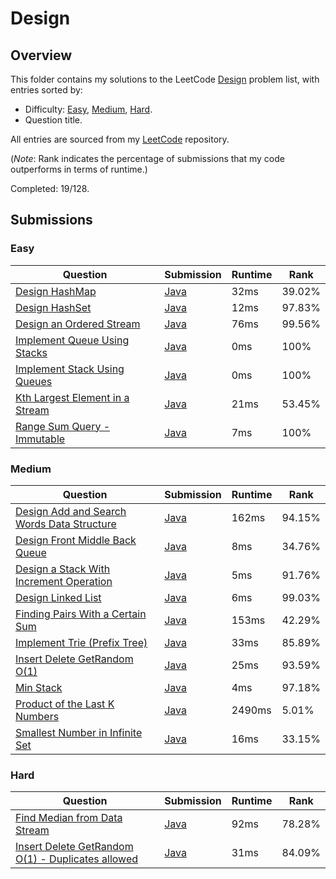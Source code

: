 # Design

## Overview
This folder contains my solutions to the LeetCode [Design](https://leetcode.com/problem-list/design/) problem list,
with entries sorted by:
- Difficulty: [Easy](#easy), [Medium](#medium), [Hard](#hard).
- Question title.

All entries are sourced from my [LeetCode](https://github.com/shumarb/leetcode) repository.

(*Note*: Rank indicates the percentage of submissions that my code outperforms in terms of runtime.)

Completed: 19/128.

## Submissions
### Easy
| Question                                                                                                      | Submission                                                                                       | Runtime | Rank   |
|---------------------------------------------------------------------------------------------------------------|--------------------------------------------------------------------------------------------------|---------|--------|
| [Design HashMap](https://leetcode.com/problems/design-hashmap/description/)                                   | [Java](https://github.com/shumarb/leetcode/blob/main/submissions/MyHashMap.java)                 | 32ms    | 39.02% |
| [Design HashSet](https://leetcode.com/problems/design-hashset/description/)                                   | [Java](https://github.com/shumarb/leetcode/blob/main/submissions/MyHashSet.java)                 | 12ms    | 97.83% |
| [Design an Ordered Stream](https://leetcode.com/problems/design-an-ordered-stream/description/)               | [Java](https://github.com/shumarb/leetcode/blob/main/submissions/OrderedStream.java)             | 76ms    | 99.56% |
| [Implement Queue Using Stacks](https://leetcode.com/problems/implement-queue-using-stacks/description/)       | [Java](https://github.com/shumarb/leetcode/blob/main/submissions/ImplementQueueUsingStacks.java) | 0ms     | 100%   |
| [Implement Stack Using Queues](https://leetcode.com/problems/implement-stack-using-queues/description/)       | [Java](https://github.com/shumarb/leetcode/blob/main/submissions/ImplementStackUsingQueues.java) | 0ms     | 100%   |
| [Kth Largest Element in a Stream](https://leetcode.com/problems/kth-largest-element-in-a-stream/description/) | [Java](https://github.com/shumarb/leetcode/blob/main/submissions/KthLargest.java)                | 21ms    | 53.45% |
| [Range Sum Query - Immutable](https://leetcode.com/problems/range-sum-query-immutable/description/)           | [Java](https://github.com/shumarb/leetcode/blob/main/submissions/NumArray.java)                  | 7ms     | 100%   |

### Medium
| Question                                                                                                                            | Submission                                                                                                  | Runtime | Rank   |
|-------------------------------------------------------------------------------------------------------------------------------------|-------------------------------------------------------------------------------------------------------------|---------|--------|
| [Design Add and Search Words Data Structure](https://leetcode.com/problems/design-add-and-search-words-data-structure/description/) | [Java](https://github.com/shumarb/leetcode/blob/main/submissions/DesignAddAndSearchWordsDataStructure.java) | 162ms   | 94.15% |
| [Design Front Middle Back Queue](https://leetcode.com/problems/design-front-middle-back-queue/description/)                         | [Java](https://github.com/shumarb/leetcode/blob/main/submissions/FrontMiddleBackQueue.java)                 | 8ms     | 34.76% |
| [Design a Stack With Increment Operation](https://leetcode.com/problems/design-a-stack-with-increment-operation/description/)       | [Java](https://github.com/shumarb/leetcode/blob/main/submissions/CustomStack.java)                          | 5ms     | 91.76% |
| [Design Linked List](https://leetcode.com/problems/design-linked-list/description/)                                                 | [Java](https://github.com/shumarb/leetcode/blob/main/submissions/MyLinkedList.java)                         | 6ms     | 99.03% |
| [Finding Pairs With a Certain Sum](https://leetcode.com/problems/finding-pairs-with-a-certain-sum/description/)                     | [Java](https://github.com/shumarb/leetcode/blob/main/submissions/FindSumPairs.java)                         | 153ms   | 42.29% |
| [Implement Trie (Prefix Tree)](https://leetcode.com/problems/implement-trie-prefix-tree/description/)                               | [Java](https://github.com/shumarb/leetcode/blob/main/submissions/Trie.java)                                 | 33ms    | 85.89% | 
| [Insert Delete GetRandom O(1)](https://leetcode.com/problems/insert-delete-getrandom-o1/description/)                               | [Java](https://github.com/shumarb/leetcode/blob/main/submissions/RandomizedSet.java)                        | 25ms    | 93.59% |
| [Min Stack](https://leetcode.com/problems/min-stack/description/)                                                                   | [Java](https://github.com/shumarb/leetcode/blob/main/submissions/MinStack.java)                             | 4ms     | 97.18% |
| [Product of the Last K Numbers](https://leetcode.com/problems/product-of-the-last-k-numbers/description/)                           | [Java](https://github.com/shumarb/leetcode/blob/main/submissions/ProductOfNumbers.java)                     | 2490ms  | 5.01%  |
| [Smallest Number in Infinite Set](https://leetcode.com/problems/smallest-number-in-infinite-set/description/)                       | [Java](https://github.com/shumarb/leetcode/blob/main/submissions/SmallestInfiniteSet.java)                  | 16ms    | 33.15% |

### Hard
| Question                                                                                                                                      | Submission                                                                                  | Runtime | Rank   |
|-----------------------------------------------------------------------------------------------------------------------------------------------|---------------------------------------------------------------------------------------------|---------|--------|
| [Find Median from Data Stream](https://leetcode.com/problems/find-median-from-data-stream/description/)                                       | [Java](https://github.com/shumarb/leetcode/blob/main/submissions/MedianFinder.java)         | 92ms    | 78.28% |
| [Insert Delete GetRandom O(1) - Duplicates allowed](https://leetcode.com/problems/insert-delete-getrandom-o1-duplicates-allowed/description/) | [Java](https://github.com/shumarb/leetcode/blob/main/submissions/RandomizedCollection.java) | 31ms    | 84.09% |
